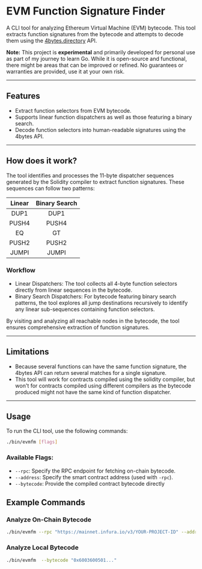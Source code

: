 # EVM Function Signature Finder

A CLI tool for analyzing Ethereum Virtual Machine (EVM) bytecode. This tool extracts function signatures from the bytecode and attempts to decode them using the [4bytes.directory](https://www.4byte.directory/) API.

**Note:** This project is **experimental** and primarily developed for personal use as part of my journey to learn Go. While it is open-source and functional, there might be areas that can be improved or refined. No guarantees or warranties are provided, use it at your own risk.

---

## Features

- Extract function selectors from EVM bytecode.
- Supports linear function dispatchers as well as those featuring a binary search.
- Decode function selectors into human-readable signatures using the 4bytes API.

---

## How does it work?

The tool identifies and processes the 11-byte dispatcher sequences generated by the Solidity compiler to extract function signatures. These sequences can follow two patterns:

| Linear | Binary Search |
| :----: | :-----------: |
|  DUP1  |     DUP1      |
| PUSH4  |     PUSH4     |
|   EQ   |      GT       |
| PUSH2  |     PUSH2     |
| JUMPI  |     JUMPI     |

### Workflow

- Linear Dispatchers: The tool collects all 4-byte function selectors directly from linear sequences in the bytecode.
- Binary Search Dispatchers: For bytecode featuring binary search patterns, the tool explores all jump destinations recursively to identify any linear sub-sequences containing function selectors.

By visiting and analyzing all reachable nodes in the bytecode, the tool ensures comprehensive extraction of function signatures.

---

## Limitations

- Because several functions can have the same function signature, the 4bytes API can return several matches for a single signature.
- This tool will work for contracts compiled using the solidity compiler, but won't for contracts compiled using different compilers as the bytecode produced might not have the same kind of function dispatcher.

---

## Usage

To run the CLI tool, use the following commands:

```bash
./bin/evmfm [flags]

```

### Available Flags:

- `--rpc`: Specify the RPC endpoint for fetching on-chain bytecode.
- `--address`: Specify the smart contract address (used with `-rpc`).
- `--bytecode`: Provide the compiled contract bytecode directly

## Example Commands

### Analyze On-Chain Bytecode

```bash
./bin/evmfm --rpc "https://mainnet.infura.io/v3/YOUR-PROJECT-ID" --address "0xContractAddress"
```

### Analyze Local Bytecode

```bash
./bin/evmfm  --bytecode "0x6003600501..."
```
